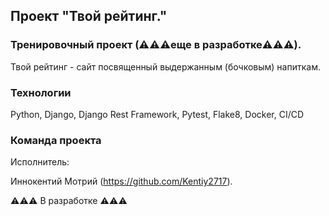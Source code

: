 ## Проект "Твой рейтинг."
### Тренировочный проект (⚠️⚠️⚠️еще в разработке⚠️⚠️⚠️). 

Твой рейтинг - сайт посвященный выдержанным (бочковым) напиткам.

### Технологии

Python, Django, Django Rest Framework, Pytest, Flake8, Docker, CI/CD

### Команда проекта

Исполнитель:

Иннокентий Мотрий (https://github.com/Kentiy2717).

⚠️⚠️⚠️ В разработке ⚠️⚠️⚠️
<!--
### Как запустить проект

Клонировать репозиторий и перейти в него в командной строке:

```
git clone https://github.com/Kentiy2717/foodgram.git
```

```
cd foodgram
```

Cоздать и активировать виртуальное окружение:

* Если у вас Linux/macOS

    ```
    python3 -m venv env
    source env/bin/activate
    ```

* Если у вас Windows

    ```
    python -m venv env
    source env/scripts/activate
    ```

```
python3 -m pip install --upgrade pip
```

Установить зависимости из файла requirements.txt:

```
pip install -r requirements.txt
```

* Запустить проект локально через Docker:

```
bash start-local-docker.sh

Проект будет доступен по адресу http://localhost:8080/
```

* Удаленно проект "Foodgram" - доступен по адресу:

```
 https://sherrycask.zapto.org/
```

### Документация

Документация API и примеры запросов доступны по адресу https://sherrycask.zapto.org/api/docs/

### Пример запроса

Список рецептов.

Страница доступна всем пользователям. Доступна фильтрация по избранному, автору, списку покупок и тегам.

При переходе в браузере по адресу https://sherrycask.zapto.org/api/recipes/

пользователь получит ответ следующего формата:

```
{
    "count": 123,
    "next": "http://foodgram.example.org/api/recipes/?page=4",
    "previous": "http://foodgram.example.org/api/recipes/?page=2",
    "results": [
        + { ... }
    ]
}
```
